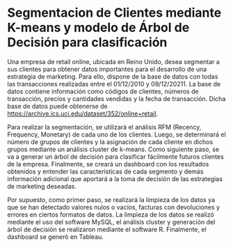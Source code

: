 # Segmentacion de Clientes mediante K-means y modelo de Árbol de Decisión para clasificación

Una empresa de retail online, ubicada en Reino Unido, desea segmentar a sus clientes para obtener datos importantes para el desarrollo de una estrategia de marketing. Para ello, dispone de la base de datos con todas las transacciones realizadas entre el 01/12/2010 y 09/12/20211. La base de datos contiene información como códigos de clientes, números de transacción, precios y cantidades vendidas y la fecha de transacción. Dicha base de datos puede obtenerse de https://archive.ics.uci.edu/dataset/352/online+retail. 


Para realizar la segmentación, se utilizará el análisis RFM (Recency, Frequency, Monetary) de cada uno de los clientes. Luego, se determinará el número de grupos de clientes y la asignación de cada cliente en dichos grupos mediante un análisis cluster de k-means. Como siguiente paso, se va a generar un árbol de decisión para clasificar fácilmente futuros clientes de la empresa. Finalmente, se creará un dashboard con los resultados obtenidos y entender las características de cada segmento y demás información adicional que aportará a la toma de decisión de las estrategias de marketing deseadas. 



Por supuesto, como primer paso, se realizará la limpieza de los datos ya que se han detectado valores nulos o vacíos, facturas con devoluciones y errores en ciertos formatos de datos. La limpieza de los datos se realizó mediante el uso del software MySQL, el análisis cluster y generación del árbol de decisión se realizaron mediante el software R. Finalmente, el dashboard se generó en Tableau. 
